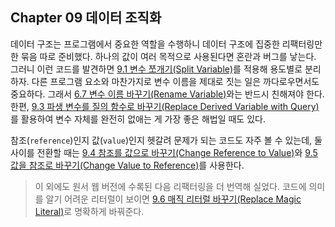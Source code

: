 ## Chapter 09 데이터 조직화
데이터 구조는 프로그램에서 중요한 역할을 수행하니 데이터 구조에 집중한 리팩터링만 한 묶음 따로 준비했다. 하나의 값이 여러 목적으로 사용된다면 혼란과 버그를 낳는다. 그러니 이런 코드를 발견하면 [9.1 변수 쪼개기(Split Variable)](https://github.com/wonder13662/refactoring-v2/blob/writing/chapter09/9-1.md)를 적용해 용도별로 분리하자. 다른 프로그램 요소와 마찬가지로 변수 이름을 제대로 짓는 일은 까다로우면서도 중요하다. 그래서 [6.7 변수 이름 바꾸기(Rename Variable)](https://github.com/wonder13662/refactoring-v2/blob/writing/chapter06/6-7.md)와는 반드시 친해져야 한다. 한편, [9.3 파생 변수를 질의 함수로 바꾸기(Replace Derived Variable with Query)](https://github.com/wonder13662/refactoring-v2/blob/writing/chapter09/9-3.md)를 활용하여 변수 자체를 완전히 없애는 게 가장 좋은 해법일 때도 있다.

참조(`reference`)인지 값(`value`)인지 헷갈려 문제가 되는 코드도 자주 볼 수 있는데, 둘 사이를 전환할 때는 [9.4 참조를 값으로 바꾸기(Change Reference to Value)](https://github.com/wonder13662/refactoring-v2/blob/writing/chapter09/9-4.md)와 [9.5 값을 참조로 바꾸기(Change Value to Reference)](https://github.com/wonder13662/refactoring-v2/blob/writing/chapter09/9-5.md)를 사용한다.

> 이 외에도 원서 웹 버전에 수록된 다음 리팩터링을 더 번역해 실었다. 코드에 의미를 알기 어려운 리터럴이 보이면 [9.6 매직 리터럴 바꾸기(Replace Magic Literal)](https://github.com/wonder13662/refactoring-v2/blob/writing/chapter09/9-6.md)로 명확하게 바꿔준다.
